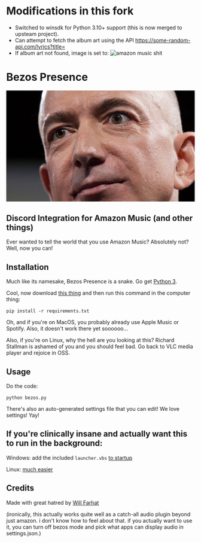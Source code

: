 # Modifications in this fork
* Switched to winsdk for Python 3.10+ support (this is now merged to upsteam project).
* Can attempt to fetch the album art using the API https://some-random-api.com/lyrics?title=
* If album art not found, image is set to: ![amazon music shit](https://github.com/MrRazamataz/updated-bezos-presence/assets/56600481/f1d8c8fb-9584-41ff-8b05-cc65afd54d3a)






# Bezos Presence
![jeffrey](./assets/jeff.jpg)
## Discord Integration for Amazon Music (and other things)
Ever wanted to tell the world that you use Amazon Music? Absolutely not? Well, now you can!

## Installation
Much like its namesake, Bezos Presence is a snake. Go get [Python 3](https://www.python.org/downloads/). 

Cool, now download [this thing](https://github.com/willf668/bezos-presence/archive/refs/heads/main.zip) and then run this command in the computer thing:
    
    pip install -r requirements.txt

Oh, and if you're on MacOS, you probably already use Apple Music or Spotify. Also, it doesn't work there yet soooooo...

Also, if you're on Linux, why the hell are you looking at this? Richard Stallman is ashamed of you and you should feel bad. Go back to VLC media player and rejoice in OSS.

## Usage
Do the code:

    python bezos.py

There's also an auto-generated settings file that you can edit! We love settings! Yay!

## If you're clinically insane and actually want this to run in the background:

Windows: add the included `launcher.vbs` [to startup](https://chaha0s.medium.com/how-to-run-python-script-in-background-automatically-on-windows-startup-b558d6b1f439)

Linux: [much easier](https://stackoverflow.com/questions/24518522/run-python-script-at-startup-in-ubuntu)


## Credits
Made with great hatred by [Will Farhat](willfarhat.com)

(ironically, this actually works quite well as a catch-all audio plugin beyond just amazon. i don't know how to feel about that. if you actually want to use it, you can turn off bezos mode and pick what apps can display audio in settings.json.)
